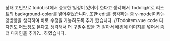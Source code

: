 상태 고민으로 todoList에서 중요한 일정이 있어야 한다고 생각해서 
Todolight로 리스트의 background-color를 넣어주었습니다.
또한 edit를 생각하는 중 v-model이라는 양방향을 생각하여 바로 수정을 가능하도록 추가 했습니다.
//Todoitem.vue code
<template>
    <div>
        <b-list-group style="width:60% ;margin-left:20%; " >
        <b-list-group-item variant="secondary"  v-bind:class="{done: todoitem.done , lightTodo: todoitem.lightTodo}">{{todoitem.todo}}
           <div style="float:right">
            <b-btn v-b-modal="`modal${todoitem.idx}`">edit</b-btn>
            <b-btn @click="toggleHandler">check</b-btn>
            <b-btn @click="deleteHandler">delet</b-btn> 
            <b-btn @click="importantHandler">important</b-btn> 
           </div>

            <b-modal :id="`modal${todoitem.idx}`" centered title=" Todolist ">
                <input type="text" v-model="todoitem.todo">
            </b-modal>
        </b-list-group-item>

        </b-list-group>

       </div>
       
</template>
디자인도 어느정도 본다고 생각해서  더 꾸밀수 없을 거 같아서 배경에 이미지를 넣어서 좀 더 디자인을 추가?... 하였습니다.
